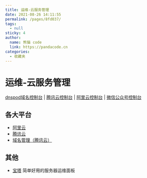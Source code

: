 ```yaml
---
title: 运维-云服务管理
date: 2021-08-26 14:11:55
permalink: /pages/8fd037/
tags: 
  - null
sticky: 4
author: 
  name: 熊猫 code
  link: https://pandacode.cn
categories: 
  - 收藏夹
---
```


# 运维-云服务管理

[dnspod域名控制台](https://console.dnspod.cn) | [腾讯云控制台](https://console.cloud.tencent.com/) | [阿里云控制台](https://homenew.console.aliyun.com/) | [微信公众号控制台](https://mp.weixin.qq.com/)

<!-- more --> 

## 各大平台

- [阿里云](https://cn.aliyun.com/)
- [腾讯云](https://cloud.tencent.com/)
- [域名管理（腾讯云）](https://console.dnspod.cn/)

## 其他

- [宝塔](https://www.bt.cn/) 简单好用的服务器运维面板

  

